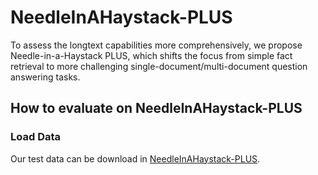 # NeedleInAHaystack-PLUS
To assess the longtext capabilities more comprehensively, we propose Needle-in-a-Haystack PLUS, which shifts the focus from simple fact retrieval to more challenging single-document/multi-document question answering tasks.

## How to evaluate on NeedleInAHaystack-PLUS
### Load Data
Our test data can be download in [NeedleInAHaystack-PLUS](https://drive.google.com/file/d/1aov5kwy4DRYWgxu4Ulaf3omx3uNd3M2r/view?usp=sharing).

